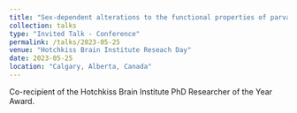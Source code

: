 ```yaml
---
title: "Sex-dependent alterations to the functional properties of parvalbumin expressing neurons in the retrosplenial cortex during Alzheimer’s disease"
collection: talks
type: "Invited Talk - Conference"
permalink: /talks/2023-05-25
venue: "Hotchkiss Brain Institute Reseach Day"
date: 2023-05-25
location: "Calgary, Alberta, Canada"
---
```


Co-recipient of the Hotchkiss Brain Institute PhD Researcher of the Year Award. 
